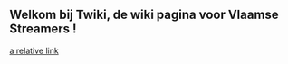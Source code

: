 ## Welkom bij Twiki, de wiki pagina voor Vlaamse Streamers !

[a relative link](profile/default_profile.md)

